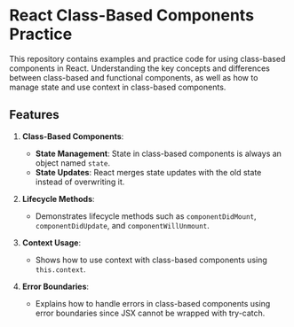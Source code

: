 # React Class-Based Components Practice

This repository contains examples and practice code for using class-based components in React. Understanding the key concepts and differences between class-based and functional components, as well as how to manage state and use context in class-based components.

## Features

1. **Class-Based Components**:
   - **State Management**: State in class-based components is always an object named `state`.
   - **State Updates**: React merges state updates with the old state instead of overwriting it.

2. **Lifecycle Methods**:
   - Demonstrates lifecycle methods such as `componentDidMount`, `componentDidUpdate`, and `componentWillUnmount`.

3. **Context Usage**:
   - Shows how to use context with class-based components using `this.context`.

4. **Error Boundaries**:
   - Explains how to handle errors in class-based components using error boundaries since JSX cannot be wrapped with try-catch.
